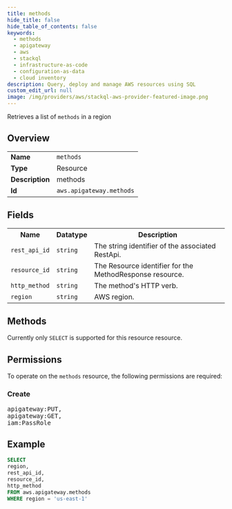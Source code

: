 ```yaml
---
title: methods
hide_title: false
hide_table_of_contents: false
keywords:
  - methods
  - apigateway
  - aws
  - stackql
  - infrastructure-as-code
  - configuration-as-data
  - cloud inventory
description: Query, deploy and manage AWS resources using SQL
custom_edit_url: null
image: /img/providers/aws/stackql-aws-provider-featured-image.png
---
```

Retrieves a list of <code>methods</code> in a region

## Overview
<table><tbody>
<tr><td><b>Name</b></td><td><code>methods</code></td></tr>
<tr><td><b>Type</b></td><td>Resource</td></tr>
<tr><td><b>Description</b></td><td>methods</td></tr>
<tr><td><b>Id</b></td><td><code>aws.apigateway.methods</code></td></tr>
</tbody></table>

## Fields
<table><tbody>
<tr><th>Name</th><th>Datatype</th><th>Description</th></tr>
<tr><td><code>rest_api_id</code></td><td><code>string</code></td><td>The string identifier of the associated RestApi.</td></tr>
<tr><td><code>resource_id</code></td><td><code>string</code></td><td>The Resource identifier for the MethodResponse resource.</td></tr>
<tr><td><code>http_method</code></td><td><code>string</code></td><td>The method's HTTP verb.</td></tr>
<tr><td><code>region</code></td><td><code>string</code></td><td>AWS region.</td></tr>

</tbody></table>

## Methods
Currently only <code>SELECT</code> is supported for this resource resource.

## Permissions

To operate on the <code>methods</code> resource, the following permissions are required:

### Create
<pre>
apigateway:PUT,
apigateway:GET,
iam:PassRole</pre>


## Example
```sql
SELECT
region,
rest_api_id,
resource_id,
http_method
FROM aws.apigateway.methods
WHERE region = 'us-east-1'
```
